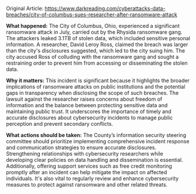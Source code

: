 Original Article: https://www.darkreading.com/cyberattacks-data-breaches/city-of-columbus-sues-researcher-after-ransomware-attack

**What happened:**
The City of Columbus, Ohio, experienced a significant ransomware attack in July, carried out by the Rhysida ransomware gang. The attackers leaked 3.1TB of stolen data, which included sensitive personal information. A researcher, David Leroy Ross, claimed the breach was larger than the city's disclosures suggested, which led to the city suing him. The city accused Ross of colluding with the ransomware gang and sought a restraining order to prevent him from accessing or disseminating the stolen data.

**Why it matters:**
This incident is significant because it highlights the broader implications of ransomware attacks on public institutions and the potential gaps in transparency when disclosing the scope of such breaches. The lawsuit against the researcher raises concerns about freedom of information and the balance between protecting sensitive data and maintaining public trust. It underscores the importance of timely and accurate disclosures about cybersecurity incidents to manage public perception and prevent secondary conflicts.

**What actions should be taken:**
The County’s information security steering committee should prioritize implementing comprehensive incident response and communication strategies to ensure accurate disclosures. Strengthening relationships with cybersecurity researchers while developing clear policies on data handling and dissemination is essential. Additionally, offering support services such as free credit monitoring promptly after an incident can help mitigate the impact on affected individuals. It's also vital to regularly review and enhance cybersecurity measures to protect against ransomware and other related threats.